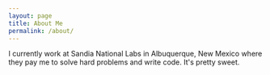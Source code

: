 ```yaml
---
layout: page
title: About Me
permalink: /about/
---
```


I currently work at Sandia National Labs in Albuquerque, New Mexico where they pay me to solve
hard problems and write code. It's pretty sweet.
